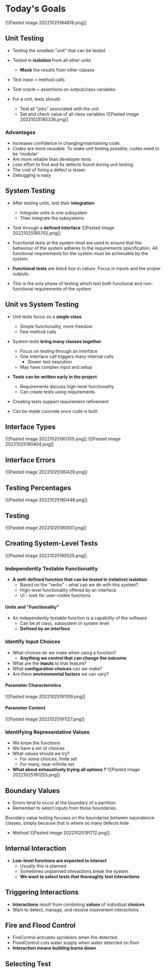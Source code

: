 # Today's Goals
![[Pasted image 20221025184818.png]]

## Unit Testing 
- Testing the smallest "unit" that can be tested
- Tested in **isolation** from all other units
	- **Mock** the results from other classes
- Test input = method calls
- Test oracle = assertions on output/class variables

- For a unit, tests should:
	- Test all "jobs" associated with the unit
	- Set and check value of all class variables
![[Pasted image 20221025185336.png]]

### Advantages
- Increases confidence in changing/maintaining code.
- Codes are more reusable. To make unit testing possible, codes need to be 'modular'
- Are more reliable than developer tests
- Less effort to find and fix defects found during unit testing
- The cost of fixing a defect is lesser
- Debugging is easy

## System Testing
- After testing units, test their **integration**
	- Integrate units in one subsystem
	- Then integrate the subsystems
- Test through a **defined interface**
![[Pasted image 20221025185702.png]]

- Functional tests at the system level are used to ensure that the behaviour of the system adheres to the requirements specification. All functional requirements for the system must be achievable by the system.
- **Functional tests** are *black box* in nature. Focus in inputs and the proper outputs.
- This is the only phase of testing which test *both* functional and non-functional requirements of the system

## Unit vs System Testing
- Unit tests focus on a **single class**
	- Simple functionality, more freedom
	- Few method calls
- System tests **bring many classes together**
	- Focus on testing through an interface
	- One interface call triggers many internal calls
		- Slower test execution
	- May have complex input and setup

- **Tests can be written early in the project**
	- Requirements discuss high-level functionality
	- Can create tests using requirements
- Creating tests support requirement refinement
- Can be made concrete once code is built


## Interface Types
![[Pasted image 20221025190355.png]]
![[Pasted image 20221025190404.png]]

## Interface Errors
![[Pasted image 20221025190429.png]]

## Testing Percentages
![[Pasted image 20221025190448.png]]

## Testing
![[Pasted image 20221025190507.png]]

## Creating System-Level Tests
![[Pasted image 20221025190525.png]]

### Independently Testable Functionality
- **A well-defined function that can be tested in (relative) isolation**
	- Based on the "verbs" - what can we do with this system?
	- High-level functionality offered by an interface
	- UI - look for user-visible functions


#### Units and "Functionality"
- An independently testable function is a capability of the software
	- Can be at class, subsystem or system level
	- **Defined by an interface**

### Identify Input Choices
- What choices do we make when using a function?
	- **Anything we control that can change the outcome**
- What are the **inputs** to that feature?
- What **configuration choices** can we make?
- Are there **environmental factors** we can vary?

#### Parameter Characteristics
![[Pasted image 20221025191109.png]]

#### Parameter Context
![[Pasted image 20221025191127.png]]

### Identifying Representative Values
- We know the functions
- We have a set of choices
- What values should we try?
	- For some choices, finite set
	- For many, near-infinite set
- **What about exhaustively trying all options ?**
![[Pasted image 20221025191253.png]]


## Boundary Values

- Errors tend to occur at the boundary of a partition.
- Remember to select inputs from those boundaries.

Boundary value testing focuses on the boundaries between equivalence classes, simply because that is where so many defects hide

- Method
![[Pasted image 20221025191712.png]]

## Internal Interaction
- **Low-level functions are expected to interact**
	- Usually this is planned
	- Sometimes unplanned interactions break the system
	- **We want to select tests that thoroughly test interactions**

## Triggering Interactions
- **Interactions** result from combining **values** of individual **choices**
- Want to detect, manage, and resolve inadvertent interactions

## Fire and Flood Control
- FireControl activates sprinklers when fire detected.
- FloodControl cuts water supply when water detected on floor
- **Interaction means building burns down**

## Selecting Test 
